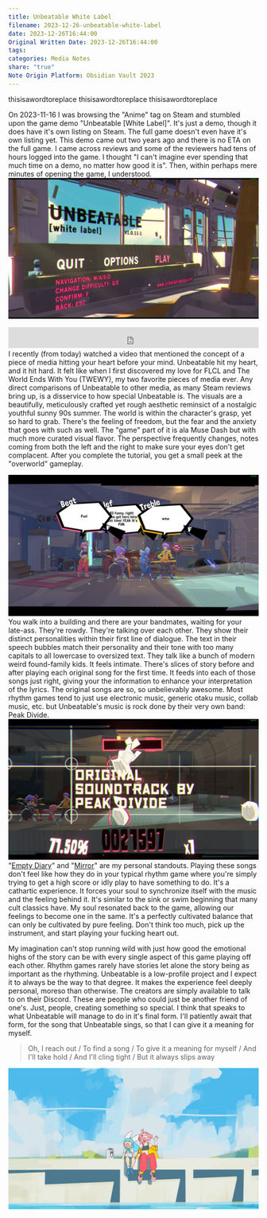 ```yaml
---
title: Unbeatable White Label
filename: 2023-12-26-unbeatable-white-label
date: 2023-12-26T16:44:00
Original Written Date: 2023-12-26T16:44:00
tags: 
categories: Media Notes
share: "true"
Note Origin Platform: Obsidian Vault 2023
---
```


thisisawordtoreplace thisisawordtoreplace thisisawordtoreplace

On 2023-11-16 I was browsing the "Anime" tag on Steam and stumbled upon the game demo "Unbeatable \[White Label]". It's just a demo, though it does have it's own listing on Steam. The full game doesn't even have it's own listing yet. This demo came out two years ago and there is no ETA on the full game. I came across reviews and some of the reviewers had tens of hours logged into the game. I thought "I can't imagine ever spending that much time on a demo, no matter how good it is". Then, within perhaps mere minutes of opening the game, I understood.
![600](../../assets/images/pk6xm1Rd3z.png)
<iframe style="border: 0; width: 100%; height: 42px;" src="https://bandcamp.com/EmbeddedPlayer/album=1968853333/size=small/bgcol=333333/linkcol=fe7eaf/track=3557535542/transparent=true/" seamless></iframe>
I recently (from today) watched a video that mentioned the concept of a piece of media hitting your heart before your mind. Unbeatable hit my heart, and it hit hard. It felt like when I first discovered my love for FLCL and The World Ends With You (TWEWY), my two favorite pieces of media ever. Any direct comparisons of Unbeatable to other media, as many Steam reviews bring up, is a disservice to how special Unbeatable is. The visuals are a beautifully, meticulously crafted yet rough aesthetic reminsict of a nostalgic youthful sunny 90s summer. The world is within the character's grasp, yet so hard to grab. There's the feeling of freedom, but the fear and the anxiety that goes with such as well. The "game" part of it is ala Muse Dash but with much more curated visual flavor. The perspective frequently changes, notes coming from both the left and the right to make sure your eyes don't get complacent. After you complete the tutorial, you get a small peek at the "overworld" gameplay.

![600](../../assets/images/cN7qHGb3Q2.png)
You walk into a building and there are your bandmates, waiting for your late-ass. They're rowdy. They're talking over each other. They show their distinct personalities within their first line of dialogue. The text in their speech bubbles match their personality and their tone with too many capitals to all lowercase to oversized text. They talk like a bunch of modern weird found-family kids. It feels intimate. There's slices of story before and after playing each original song for the first time. It feeds into each of those songs just right, giving your the information to enhance your interpretation of the lyrics. The original songs are so, so unbelievably awesome. Most rhythm games tend to just use electronic music, generic otaku music, collab music, etc. but Unbeatable's music is rock done by their very own band: Peak Divide.
![600](../../assets/images/ARsWXxMfbl.png)
"[Empty Diary](https://youtu.be/oCv6mGvQQUs?si=JqjzC6Zkr7zEfFkE)" and "[Mirror](https://youtu.be/GaqDu16Rfe4?si=yM53MvTCLhSd5y34)" are my personal standouts. Playing these songs don't feel like how they do in your typical rhythm game where you're simply trying to get a high score or idly play to have something to do. It's a cathartic experience. It forces your soul to synchronize itself with the music and the feeling behind it. It's similar to the sink or swim beginning that many cult classics have. My soul resonated back to the game, allowing our feelings to become one in the same. It's a perfectly cultivated balance that can only be cultivated by pure feeling. Don't think too much, pick up the instrument, and start playing your fucking heart out.

My imagination can't stop running wild with just how good the emotional highs of the story can be with every single aspect of this game playing off each other. Rhythm games rarely have stories let alone the story being as important as the rhythming. Unbeatable is a low-profile project and I expect it to always be the way to that degree. It makes the experience feel deeply personal, moreso than otherwise. The creators are simply available to talk to on their Discord. These are people who could just be another friend of one's. Just, people, creating something so special. I think that speaks to what Unbeatable will manage to do in it's final form. I'll patiently await that form, for the song that Unbeatable sings, so that I can give it a meaning for myself.

>Oh, I reach out / To find a song / To give it a meaning for myself / And I'll take hold / And I'll cling tight / But it always slips away

![900](../../assets/images/nRRG1R1.jpeg)